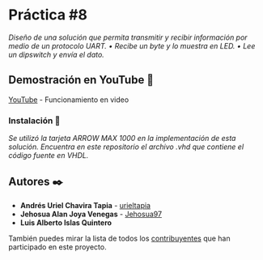 # Práctica #8

_Diseño de una solución que permita transmitir y recibir información por medio de un protocolo UART._
_• Recibe un byte y lo muestra en LED._
_• Lee un dipswitch y envía el dato._

## Demostración en YouTube 🚀

[YouTube](https://youtu.be/2auiR8Mnpas) - Funcionamiento en video

### Instalación 🔧

_Se utilizó la tarjeta ARROW MAX 1000 en la implementación de esta solución. Encuentra en este repositorio el archivo .vhd que contiene el código fuente en VHDL._

## Autores ✒️

* **Andrés Uriel Chavira Tapia** - [urieltapia](https://github.com/urieltapia)
* **Jehosua Alan Joya Venegas** - [Jehosua97](https://github.com/Jehosua97)
* **Luis Alberto Islas Quintero**

También puedes mirar la lista de todos los [contribuyentes](https://github.com/Jehosua97/Practicas-VLSI/contributors) que han participado en este proyecto. 